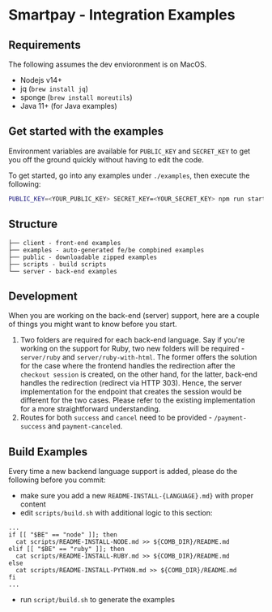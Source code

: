 # Smartpay - Integration Examples

## Requirements

The following assumes the dev envioronment is on MacOS.

- Nodejs v14+
- jq (`brew install jq`)
- sponge (`brew install moreutils`)
- Java 11+ (for Java examples)

## Get started with the examples

Environment variables are available for `PUBLIC_KEY` and `SECRET_KEY` to get you off the ground quickly without having to edit the code.

To get started, go into any examples under `./examples`, then execute the following:

```sh
PUBLIC_KEY=<YOUR_PUBLIC_KEY> SECRET_KEY=<YOUR_SECRET_KEY> npm run start
```

## Structure

```
├── client - front-end examples
├── examples - auto-generated fe/be compbined examples
├── public - downloadable zipped examples
├── scripts - build scripts
└── server - back-end examples
```

## Development

When you are working on the back-end (server) support, here are a couple of things you might want to know before you start.

1. Two folders are required for each back-end language. Say if you're working on the support for Ruby, two new folders will be required - `server/ruby` and `server/ruby-with-html`. The former offers the solution for the case where the frontend handles the redirection after the `checkout session` is created, on the other hand, for the latter, back-end handles the redirection (redirect via HTTP 303). Hence, the server implementation for the endpoint that creates the session would be different for the two cases. Please refer to the existing implementation for a more straightforward understanding.
2. Routes for both `success` and `cancel` need to be provided - `/payment-success` and `payment-canceled`.

## Build Examples

Every time a new backend language support is added, please do the following before you commit:

- make sure you add a new `README-INSTALL-{LANGUAGE}.md}` with proper content
- edit `scripts/build.sh` with additional logic to this section:

```shell
...
if [[ "$BE" == "node" ]]; then
  cat scripts/README-INSTALL-NODE.md >> ${COMB_DIR}/README.md
elif [[ "$BE" == "ruby" ]]; then
  cat scripts/README-INSTALL-RUBY.md >> ${COMB_DIR}/README.md
else
  cat scripts/README-INSTALL-PYTHON.md >> ${COMB_DIR}/README.md
fi
...
```

- run `script/build.sh` to generate the examples
